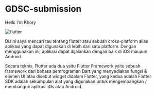 # GDSC-submission
Hello I'm Khory

![flutter](https://user-images.githubusercontent.com/89562596/134797072-ee69a3c4-9183-4067-a6df-9c6d3b20c187.jpeg)

Disini saya mencari tau tentang flutter atau sebuah cross-platform alias aplikasi yang dapat digunakan di lebih dari satu platform. Dengan menggunakan ini, aplikasi dapat dijalankan dengan baik di iOS maupun Android.

Secara teknis, Flutter ada dua yaitu Flutter Framework yaitu sebuah framework dari bahasa pemrograman Dart yang menyediakan fungsi & elemen UI atau disebut widget didalam Flutter, yang kedua adalah Flutter SDK adalah sekumpulan alat yang digunakan untuk mengembangkan / membangun aplikasi iOs atau Android.
